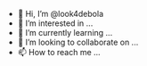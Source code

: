 - 👋 Hi, I’m @look4debola
- 👀 I’m interested in ...
- 🌱 I’m currently learning ...
- 💞️ I’m looking to collaborate on ...
- 📫 How to reach me ...

<!---
look4debola/look4debola is a ✨ special ✨ repository because its `README.md` (this file) appears on your GitHub profile.
You can click the Preview link to take a look at your changes.
--->
